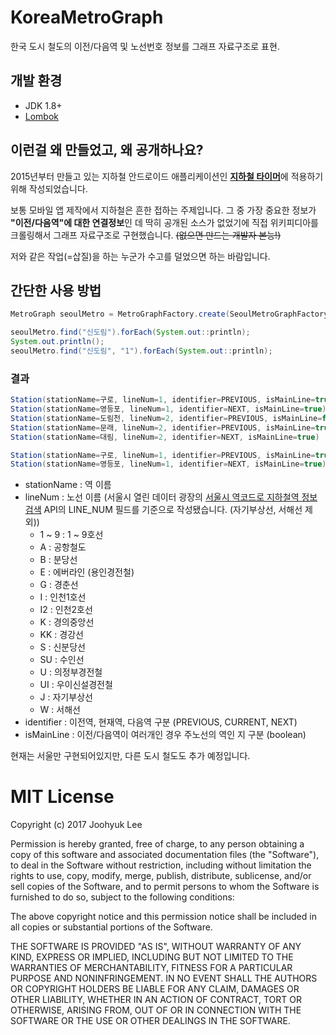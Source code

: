 # KoreaMetroGraph
한국 도시 철도의 이전/다음역 및 노선번호 정보를 그래프 자료구조로 표현.

## 개발 환경
- JDK 1.8+
- [Lombok](https://projectlombok.org/)

## 이런걸 왜 만들었고, 왜 공개하나요?
2015년부터 만들고 있는 지하철 안드로이드 애플리케이션인 [**지하철 타이머**](https://play.google.com/store/apps/details?id=com.pongdang.jita)에 적용하기 위해 작성되었습니다.

보통 모바일 앱 제작에서 지하철은 흔한 접하는 주제입니다. 그 중 가장 중요한 정보가 **"이전/다음역"에 대한 연결정보**인 데 딱히 공개된 소스가 없었기에 직접 위키피디아를 크롤링해서 그래프 자료구조로 구현했습니다. ~~(없으면 만드는 개발자 본능!)~~

저와 같은 작업(=삽질)을 하는 누군가 수고를 덜었으면 하는 바람입니다.

## 간단한 사용 방법

```java
MetroGraph seoulMetro = MetroGraphFactory.create(SeoulMetroGraphFactory.class);

seoulMetro.find("신도림").forEach(System.out::println);
System.out.println();
seoulMetro.find("신도림", "1").forEach(System.out::println);
```


### 결과
```java
Station(stationName=구로, lineNum=1, identifier=PREVIOUS, isMainLine=true)
Station(stationName=영등포, lineNum=1, identifier=NEXT, isMainLine=true)
Station(stationName=도림천, lineNum=2, identifier=PREVIOUS, isMainLine=false)
Station(stationName=문래, lineNum=2, identifier=PREVIOUS, isMainLine=true)
Station(stationName=대림, lineNum=2, identifier=NEXT, isMainLine=true)

Station(stationName=구로, lineNum=1, identifier=PREVIOUS, isMainLine=true)
Station(stationName=영등포, lineNum=1, identifier=NEXT, isMainLine=true)
```

- stationName : 역 이름
- lineNum : 노선 이름 (서울시 열린 데이터 광장의 [서울시 역코드로 지하철역 정보 검색](http://data.seoul.go.kr/dataList/datasetView.do?infId=OA-112&srvType=A&serviceKind=1) API의 LINE_NUM 필드를 기준으로 작성됐습니다. (자기부상선, 서해선 제외))
  - 1 ~ 9 : 1 ~ 9호선
  - A : 공항철도
  - B : 분당선
  - E : 에버라인 (용인경전철)
  - G : 경춘선
  - I : 인천1호선
  - I2 : 인천2호선
  - K : 경의중앙선
  - KK : 경강선
  - S : 신분당선
  - SU : 수인선
  - U : 의정부경전철
  - UI : 우이신설경전철
  - J : 자기부상선
  - W : 서해선
- identifier : 이전역, 현재역, 다음역 구분 (PREVIOUS, CURRENT, NEXT)
- isMainLine : 이전/다음역이 여러개인 경우 주노선의 역인 지 구분 (boolean)

현재는 서울만 구현되어있지만, 다른 도시 철도도 추가 예정입니다.


# MIT License
Copyright (c) 2017 Joohyuk Lee

Permission is hereby granted, free of charge, to any person obtaining a copy of this software and associated documentation files (the "Software"), to deal in the Software without restriction, including without limitation the rights to use, copy, modify, merge, publish, distribute, sublicense, and/or sell copies of the Software, and to permit persons to whom the Software is furnished to do so, subject to the following conditions:

The above copyright notice and this permission notice shall be included in all copies or substantial portions of the Software.

THE SOFTWARE IS PROVIDED "AS IS", WITHOUT WARRANTY OF ANY KIND, EXPRESS OR IMPLIED, INCLUDING BUT NOT LIMITED TO THE WARRANTIES OF MERCHANTABILITY, FITNESS FOR A PARTICULAR PURPOSE AND NONINFRINGEMENT. IN NO EVENT SHALL THE AUTHORS OR COPYRIGHT HOLDERS BE LIABLE FOR ANY CLAIM, DAMAGES OR OTHER LIABILITY, WHETHER IN AN ACTION OF CONTRACT, TORT OR OTHERWISE, ARISING FROM, OUT OF OR IN CONNECTION WITH THE SOFTWARE OR THE USE OR OTHER DEALINGS IN THE SOFTWARE.
